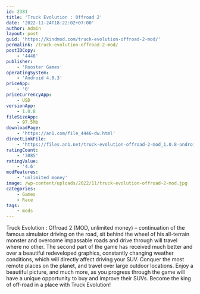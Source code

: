 ```yaml
---
id: 2381
title: 'Truck Evolution : Offroad 2'
date: '2022-11-24T18:22:02+07:00'
author: Admin
layout: post
guid: 'https://kindmod.com/truck-evolution-offroad-2-mod/'
permalink: /truck-evolution-offroad-2-mod/
postIDCopy:
    - '4446'
publisher:
    - 'Rooster Games'
operatingSystem:
    - 'Android 4.0.3'
priceApp:
    - '0'
priceCurrencyApp:
    - USD
versionApp:
    - 1.0.8
fileSizeApp:
    - 97.5Mb
downloadPage:
    - 'https://an1.com/file_4446-dw.html'
directLinkFile:
    - 'https://files.an1.net/truck-evolution-offroad-2-mod_1.0.8-android-1.com.apk'
ratingCount:
    - '3085'
ratingValue:
    - '4.6'
modFeatures:
    - 'unlimited money'
image: /wp-content/uploads/2022/11/truck-evolution-offroad-2-mod.jpg
categories:
    - Games
    - Race
tags:
    - mods
---
```


Truck Evolution : Offroad 2 (MOD, unlimited money) – continuation of the famous simulator driving on the road, sit behind the wheel of his all-terrain monster and overcome impassable roads and drive through will travel where no other. The second part of the game has received much better and over a beautiful redeveloped graphics, constantly changing weather conditions, which will directly affect driving your SUV. Conquer the most remote places on the planet, and travel over large outdoor locations. Enjoy a beautiful picture, and much more, as you progress through the game will have a unique opportunity to buy and improve their SUVs. Become the king of off-road in a place with Truck Evolution!